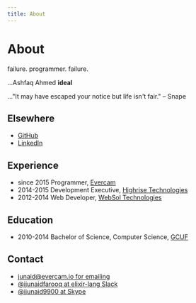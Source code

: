 ```yaml
---
title: About
---
```


# About

failure. programmer. failure.

...Ashfaq Ahmed **ideal**

..."It may have escaped your notice but life isn't fair." – Snape


## Elsewhere

- [GitHub](http://github.com/ijunaid8989)
- [LinkedIn](https://www.linkedin.com/in/iamjunnii/)


## Experience
- since 2015 Programmer, [Evercam](https://evercam.io)
- 2014-2015 Development Executive, [Highrise Technologies]()
- 2012-2014 Web Developer, [WebSol Technologies]()

## Education
- 2010-2014 Bachelor of Science, Computer Science, [GCUF](http://gcuf.edu.pk)

## Contact

- [junaid@evercam.io for emailing]()
- [@ijunaidfarooq at elixir-lang Slack](https://elixir-slackin.herokuapp.com/)
- [@ijunaid9900 at Skype]()
